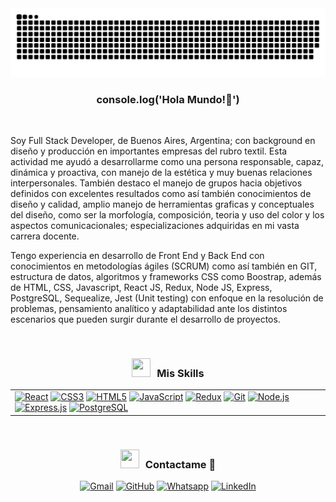 <div align="center">
  <img  src="https://github.com/1999AZZAR/1999AZZAR/blob/main/resources/img/grid-snake.svg"
       alt="snake" /></a>
</div>

### <div align="center">console.log('Hola Mundo!👋')</div> 
<br/>

 Soy Full Stack Developer, de Buenos Aires, Argentina; con background en diseño y producción en importantes empresas del rubro textil. Esta actividad me ayudó a desarrollarme como una persona responsable, capaz, dinámica y proactiva, con manejo de la estética y muy buenas relaciones interpersonales. También destaco el manejo de grupos hacia objetivos definidos con excelentes resultados como así también conocimientos de diseño y calidad, amplio manejo de  herramientas graficas y conceptuales del diseño, como ser la morfología, composición, teoria y uso del color y los aspectos comunicacionales; especializaciones adquiridas en mi vasta carrera docente.

Tengo experiencia en desarrollo de Front End y Back End  con conocimientos en metodologías ágiles (SCRUM) como así también en GIT, estructura de datos, algoritmos y frameworks CSS como Boostrap, además de HTML, CSS, Javascript, React JS, Redux, Node JS, Express, PostgreSQL, Sequealize, Jest (Unit testing) con enfoque en la resolución de problemas, pensamiento analítico y adaptabilidad ante los distintos escenarios que pueden surgir durante el desarrollo de proyectos.

<br/>

<div align="center"> 
<h3 align="center" > <img src="https://media.giphy.com/media/iY8CRBdQXODJSCERIr/giphy.gif" width="30" height="30" style="margin-right: 10px;">Mis Skills </h3> 
</div>
<div aling="center">
<table><tr><td valign="top" width="1500"> 
<a href="https://reactjs.org/" target="_blank"><img src="https://profilinator.rishav.dev/skills-assets/react-original-wordmark.svg" alt="React" height="50" /></a>  
<a href="https://www.w3schools.com/css/" target="_blank"><img src="https://profilinator.rishav.dev/skills-assets/css3-original-wordmark.svg" alt="CSS3" height="50" /></a>  
<a href="https://en.wikipedia.org/wiki/HTML5" target="_blank"><img src="https://profilinator.rishav.dev/skills-assets/html5-original-wordmark.svg" alt="HTML5" height="50" /></a>  
<a href="https://www.javascript.com/" target="_blank"><img src="https://profilinator.rishav.dev/skills-assets/javascript-original.svg" alt="JavaScript" height="50" /></a>  
<a href="https://redux.js.org/" target="_blank"><img src="https://profilinator.rishav.dev/skills-assets/redux-original.svg" alt="Redux" height="50" /></a>  
<a href="https://github.com/" target="_blank"><img src="https://profilinator.rishav.dev/skills-assets/git-scm-icon.svg" alt="Git" height="50" /></a>  
<a href="https://nodejs.org/" target="_blank"><img src="https://profilinator.rishav.dev/skills-assets/nodejs-original-wordmark.svg" alt="Node.js" height="50" /></a>  
<a href="https://expressjs.com/" target="_blank"><img src="https://profilinator.rishav.dev/skills-assets/express-original-wordmark.svg" alt="Express.js" height="50" /></a>  
<a href="https://www.postgresql.org/" target="_blank"><img src="https://profilinator.rishav.dev/skills-assets/postgresql-original-wordmark.svg" alt="PostgreSQL" height="50" /></a>  
</table></tr></td>
<br/>  
<h3 align="center" > <img src="https://media.giphy.com/media/iY8CRBdQXODJSCERIr/giphy.gif" width="30" height="30" style="margin-right: 10px;">Contactame 🤝 </h3>
<p align="center">
	<a href="mailto:mvirginiamontoya@gmail.com"><img img src="https://img.shields.io/badge/gmail-%23EA4335.svg?style=plastic&logo=gmail&logoColor=white" alt="Gmail" height="25"/></a>
	<a href="https://github.com/mvirm"><img src="https://img.shields.io/badge/github-%23181717.svg?style=plastic&logo=github&logoColor=white" alt="GitHub" height="25"/></a>
	<a href="https://wa.me/5491134323534"><img src="https://img.shields.io/badge/whatsapp-%2325D366.svg?style=plastic&logo=whatsapp&logoColor=white" alt="Whatsapp" height="25"/></a>
	<a href="https://www.linkedin.com/in/virginiamontoya/"><img src="https://img.shields.io/badge/linkedin-%230A66C2.svg?style=plastic&logo=linkedin&logoColor=white" alt="LinkedIn" height="25"/></a>
</p>
